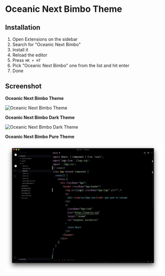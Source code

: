 # Oceanic Next Bimbo Theme

## Installation

1. Open Extensions on the sidebar
2. Search for "Oceanic Next Bimbo"
3. Install it
4. Reload the editor
5. Press `⌘K + ⌘T`
6. Pick "Oceanic Next Bimbo" one from the list and hit enter
7. Done

## Screenshot

**Oceanic Next Bimbo Theme**

![Oceanic Next Bimbo Theme](images/bimbo.jpg)

**Oceanic Next Bimbo Dark Theme**

![Oceanic Next Bimbo Dark Theme](images/bimbo-dark.jpg)

**Oceanic Next Bimbo Pure Theme**

![Oceanic Next Bimbo Pure Theme](images/bimbo-pure.jpg)
